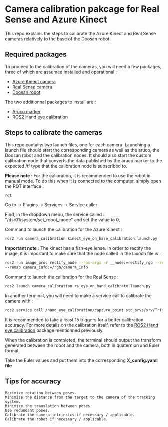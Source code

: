 # Camera calibration pakcage for Real Sense and Azure Kinect 

This repo explains the steps to calibrate the Azure Kinect and Real Sense cameras relatively to the base of the Doosan robot.

## Required packages
To proceed to the calibration of the cameras, you will need a few packages, three of which are assumed installed and operational : 

- [Azure Kinect camera](https://github.com/microsoft/Azure_Kinect_ROS_Driver)
- [Real Sense camera](https://github.com/IntelRealSense/realsense-ros)
- [Doosan robot](https://github.com/doosan-robotics/doosan-robot2)

The two additionnal packages to install are :

- [Aruco marker](https://github.com/JMU-ROBOTICS-VIVA/ros2_aruco)
- [ROS2 Hand eye calibration](https://github.com/giuschio/ros2_handeye_calibration)

## Steps to calibrate the cameras

This repo contains two launch files, one for each camera. Launching a launch file should start the corresponding camera as well as the aruco, the Doosan robot and the calibration nodes. It should also start the custom calibration node that converts the data published by the aruco marker to the expected /tf type that the calibration node is subscribed to.

**Please note** : For the calibration, it is recommended to use the robot in manual mode. To do this when it is connected to the computer, simply open the RQT interface :

```bash
rqt
```
Go to -> Plugins -> Services -> Service caller

Find, in the dropdown menu, the service called : "/dsr01/system/set_robot_mode" and set the value to 0, 

Command to launch the calibration for the Azure Kinect : 

```bash
ros2 run camera_calibration kinect_eye_on_base_calibration.launch.py
```
**Important note** : The kinect has a fish-eye lense. In order to rectify the image, it is important to make 
sure that the node called in the launch file is :
```bash
ros2 run image_proc rectify_node --ros-args -r __node:=rectify_rgb --remap image:=rgb/image_raw --remap image_rect:=rgb/image_rect_raw
--remap camera_info:=/rgb/camera_info
```
Command to launch the calibration for the Real Sense : 
```bash 
ros2 launch camera_calibration rs_eye_on_hand_calibrate.launch.py
```

In another terminal, you will need to make a service call to calibrate the camera with : 
```bash
ros2 service call /hand_eye_calibration/capture_point std_srvs/srv/Trigger {}
```
It is recommended to take a least 15 triggers for a better calibration accuracy. For more details on the calibration itself, refer to the [ROS2 Hand eye calibration](https://github.com/giuschio/ros2_handeye_calibration) package mentionned previously. 

When the calibration is completed, the terminal should output the transform generated between the robot and the camera, both in quaternion and Euler format.

Take the Euler values and put them into the corresponding **X_config.yaml file**

## Tips for accuracy

    Maximize rotation between poses.
    Minimize the distance from the target to the camera of the tracking system.
    Minimize the translation between poses.
    Use redundant poses.
    Calibrate the camera intrinsics if necessary / applicable.
    Calibrate the robot if necessary / applicable.


## 
